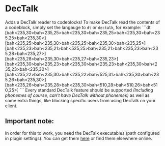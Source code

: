 # DecTalk
Adds a DecTalk reader to codeblocks!
To make DecTalk read the contents of a codeblock, simply set the langauge to `dt` or `dectalk`, for example:
\```dt
[bah<235,30>bah<235,25>bah<235,30>bah<235,25>bah<235,30>bah<235,25>bah<235,30>]
[bah<235,25>bah<235,30>bah<235,25>bah<235,30>bah<235,25>]
[bah<235,23>bah<235,21>bah<525,25>bah<235,21>bah<235,23>bah<235,28>bah<235,27>]
[bah<235,28>bah<235,30>bah<235,27>bah<235,23>]
[bah<235,30>bah<235,23>bah<235,30>bah<235,23>bah<235,30>bah<235,23>bah<235,30>]
[bah<235,22>bah<235,30>bah<235,22>bah<525,31>bah<235,30>bah<235,26>bah<235,30>]
[bah<235,26>bah<235,28>bah<235,30>bah<510,28>bah<510,26>bah<510,25>]
\```
Every standard DecTalk feature should be supported *(Including phonemes of course, can't have DecTalk without phonemes)* as well as some extra things, like blocking specific users from using DecTalk on your client.

## Important note:
In order for this to work, you need the DecTalk executables (path configured in plugin settings). You can get them [here](https://github.com/TheZoidMaster/dectalk-exes) or find them elsewhere online.

